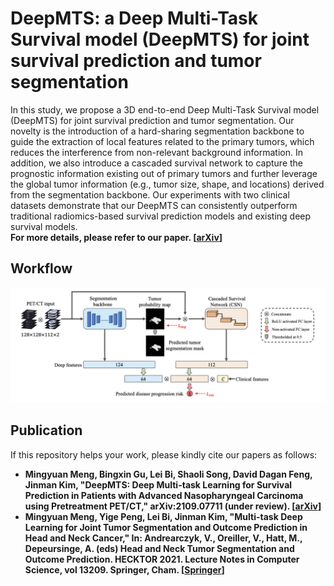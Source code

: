 # DeepMTS: a Deep Multi-Task Survival model (DeepMTS) for joint survival prediction and tumor segmentation
In this study, we propose a 3D end-to-end Deep Multi-Task Survival model (DeepMTS) for joint survival prediction and tumor segmentation. Our novelty is the introduction of a hard-sharing segmentation backbone to guide the extraction of local features related to the primary tumors, which reduces the interference from non-relevant background information. In addition, we also introduce a cascaded survival network to capture the prognostic information existing out of primary tumors and further leverage the global tumor information (e.g., tumor size, shape, and locations) derived from the segmentation backbone. Our experiments with two clinical datasets demonstrate that our DeepMTS can consistently outperform traditional radiomics-based survival prediction models and existing deep survival models.  
**For more details, please refer to our paper. [[arXiv](https://arxiv.org/abs/2109.07711)]**

## Workflow
![workflow](https://github.com/MungoMeng/DeepMTS/blob/master/Figure/Workflow.png)

## Publication
If this repository helps your work, please kindly cite our papers as follows:
* **Mingyuan Meng, Bingxin Gu, Lei Bi, Shaoli Song, David Dagan Feng, Jinman Kim, "DeepMTS: Deep Multi-task Learning for Survival Prediction in Patients with Advanced Nasopharyngeal Carcinoma using Pretreatment PET/CT," arXiv:2109.07711 (under review). [[arXiv](https://arxiv.org/abs/2109.07711)]**
* **Mingyuan Meng, Yige Peng, Lei Bi, Jinman Kim, "Multi-task Deep Learning for Joint Tumor Segmentation and Outcome Prediction in Head and Neck Cancer," In: Andrearczyk, V., Oreiller, V., Hatt, M., Depeursinge, A. (eds) Head and Neck Tumor Segmentation and Outcome Prediction. HECKTOR 2021. Lecture Notes in Computer Science, vol 13209. Springer, Cham. [[Springer](https://link.springer.com/chapter/10.1007/978-3-030-98253-9_15)]**
